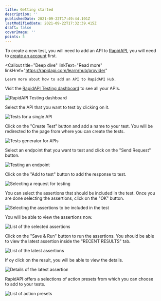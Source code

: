 ```yaml
---
title: Getting started
description: ''
publishedDate: 2021-09-22T17:49:44.101Z
lastModifiedDate: 2021-09-22T17:32:39.415Z
draft: false
coverImage: ''
points: 5
---
```


To create a new test, you will need to add an API to [RapidAPI](https://RapidAPI.com/hub?utm_source=RapidAPI.com/learn&utm_medium=DevRel&utm_campaign=DevRel), you will need to [create an account](https://RapidAPI.com/auth/sign-up?utm_source=RapidAPI.com/learn&utm_medium=DevRel&utm_campaign=DevRel) first.

<Callout
	title="Deep dive"
	linkText="Read more"
	linkHref="https://rapidapi.com/learn/hub/provider"
>
	Learn more about how to add an API to RapidAPI Hub.
</Callout>

Visit the [RapidAPI Testing dashboard](https://rapidapi.com/testing) to see all your APIs.

![RapidAPI Testing dashboard](https://raw.githubusercontent.com/RapidAPI/DevRel-Stack-Data/production/learn/posts/rapidapi-testing/images/image1.png)

Select the API that you want to test by clicking on it.

![Tests for a single API](https://raw.githubusercontent.com/RapidAPI/DevRel-Stack-Data/production/learn/posts/rapidapi-testing/images/image2.png)

Click on the "Create Test" button and add a name to your test. You will be redirected to the page from where you can create the tests.

![Tests generator for APIs](https://raw.githubusercontent.com/RapidAPI/DevRel-Stack-Data/production/learn/posts/rapidapi-testing/images/image3.png)

Select an endpoint that you want to test and click on the "Send Request" button.

![Testing an endpoint](https://raw.githubusercontent.com/RapidAPI/DevRel-Stack-Data/production/learn/posts/rapidapi-testing/images/image4.png)

Click on the "Add to test" button to add the response to test.

![Selecting a request for testing](https://raw.githubusercontent.com/RapidAPI/DevRel-Stack-Data/production/learn/posts/rapidapi-testing/images/image5.png)

You can select the assertions that should be included in the test. Once you are done selecting the assertions, click on the "OK" button.

![Selecting the assertions to be included in the test](https://raw.githubusercontent.com/RapidAPI/DevRel-Stack-Data/production/learn/posts/rapidapi-testing/images/image6.png)

You will be able to view the assertions now.

![List of the selected assertions](https://raw.githubusercontent.com/RapidAPI/DevRel-Stack-Data/production/learn/posts/rapidapi-testing/images/image7.png)

Click on the "Save & Run" button to run the assertions. You should be able to view the latest assertion inside the "RECENT RESULTS" tab.

![List of the latest assertions](https://raw.githubusercontent.com/RapidAPI/DevRel-Stack-Data/production/learn/posts/rapidapi-testing/images/image8.png)

If oy click on the result, you will be able to view the details.

![Details of the latest assertion](https://raw.githubusercontent.com/RapidAPI/DevRel-Stack-Data/production/learn/posts/rapidapi-testing/images/image9.png)

RapidAPI offers a selections of action presets from which you can choose to add to your tests.

![List of action presets](https://raw.githubusercontent.com/RapidAPI/DevRel-Stack-Data/production/learn/posts/rapidapi-testing/images/image10.png)
